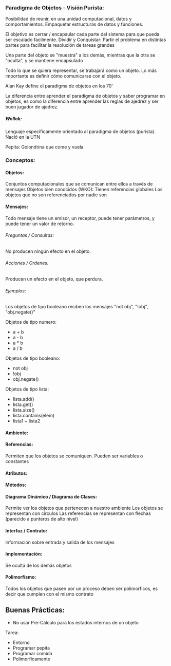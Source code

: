 ### Paradigma de Objetos - Visión Purista:
Posibilidad de reunir, en una unidad computacional, datos y comportamientos.
Empaquetar estructuras de datos y funciones.

El objetivo es cerrar / encapsular cada parte del sistema para que pueda ser escalado facilmente.
Dividir y Conquistar: Partir el problema en distintas partes para facilitar la resolución de tareas grandes

Una parte del objeto se "muestra" a los demás, mientras que la otra se "oculta", y se mantiene encapsulado

Todo lo que se quiera representar, se trabajará como un objeto.
Lo más importante es definir cómo comunicarse con el objeto.

Alan Kay define el paradigma de objetos en los 70'

La diferencia entre aprender el paradigma de objetos y saber programar en objetos, es como  la diferencia entre aprender las reglas de ajedrez y ser buen jugador de ajedrez.

##### Wollok:
Lenguaje especificamente orientado al paradigma de objetos (purista). Nació en la UTN

Pepita: Golondrina que come y vuela

### Conceptos:
#### Objetos:
Conjuntos computacionales que se comunican entre ellos a través de mensajes
Objetos bien conocidos (WKO): Tienen referencias globales
Los objetos que no son referenciados por nadie son 
#### Mensajes:
Todo mensaje tiene un emisor, un receptor, puede tener parámetros, y puede tener un valor de retorno.

###### Preguntas / Consultas:
No producen ningún efecto en el objeto.

###### Acciones / Ordenes:
Producen un efecto en el objeto, que perdura.

###### Ejemplos:
Los objetos de tipo booleano reciben los mensajes "not obj", "!obj", "obj.negate()"

Objetos de tipo numero:
- a + b
- a - b
- a \* b
- a / b

Objetos de tipo booleano:
- not obj
- !obj
- obj.negate()

Objetos de tipo lista:
- lista.add()
- lista.get()
- lista.size()
- lista.contains(elem)
- lista1 + lista2

#### Ambiente:

#### Referencias:
Permiten que los objetos se comuniquen.
Pueden ser variables o constantes

#### Atributos:

#### Métodos:

#### Diagrama Dinámico / Diagrama de Clases:
Permite ver los objetos que pertenecen a nuestro ambiente
Los objetos se representan con circulos
Las referencias se representan con flechas (parecido a punteros de alto nivel)
#### Interfaz / Contrato:
Información sobre entrada y salida de los mensajes
#### Implementación:
Se oculta de los demás objetos

#### Polimorfismo:
Todos los objetos que pasen por un proceso deben ser polimorficos, es decir que cumplen con el mismo contrato

## Buenas Prácticas:
- No usar Pre-Cálculo para los estados internos de un objeto


Tarea:
- Entorno
- Programar pepita
- Programar comida
- Polimorficamente
